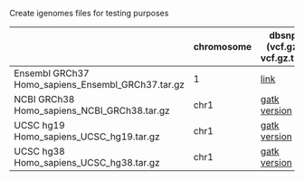 Create igenomes files for testing purposes

|                                                   | chromosome | dbsnp (vcf.gz, vcf.gz.tbi)                                               |
|---------------------------------------------------|------------|--------------------------------------------------------------------------|
| Ensembl GRCh37 Homo_sapiens_Ensembl_GRCh37.tar.gz | 1          | [link](ftp://ftp.ncbi.nih.gov/snp/organisms/human_9606_b147_GRCh37p13/VCF)       |
| NCBI GRCh38 Homo_sapiens_NCBI_GRCh38.tar.gz       | chr1       | [gatk version](ftp://ftp.ncbi.nih.gov/snp/organisms/human_9606_b147_GRCh38p2/VCF/GATK)   |
| UCSC hg19 Homo_sapiens_UCSC_hg19.tar.gz           | chr1       | [gatk version](ftp://ftp.ncbi.nih.gov/snp/organisms/human_9606_b147_GRCh37p13/VCF/GATK) |
| UCSC hg38 Homo_sapiens_UCSC_hg38.tar.gz           | chr1       | [gatk version](ftp://ftp.ncbi.nih.gov/snp/organisms/human_9606_b147_GRCh38p2/VCF/GATK)   |
